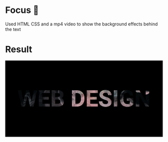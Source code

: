 # Focus :rainbow:

Used HTML CSS and a mp4 video to show the background  effects behind the text

# Result

![output](https://github.com/Samarthasbhat/Focus/blob/main/output.png)
